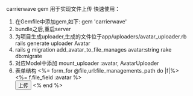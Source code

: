 carrierwave gem 用于实现文件上传
快速使用：
1. 在Gemfile中添加gem,如下:
    gem 'carrierwave'
2. bundle之后,重启server
3. 为项目生成uploader,生成的文件位于app/uploaders/avatar_uploader.rb
    rails generate uploader Avatar
4. rails g migration add_avatar_to_file_manages avatar:string
   rake db:migrate
5. 对应Model中添加 mount_uploader :avatar, AvatarUploader
6. 表单结构
    <%= form_for @file,url:file_managements_path do |f|%>
          <div class="form-group avatar-upload">
            <%= f.file_field :avatar %>
          </div>
          <button type="submit" class="btn btn-default">上传</button>
    <% end %>
   
